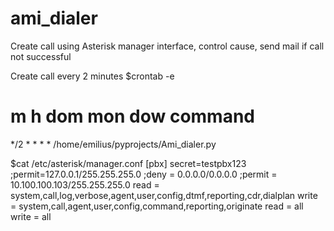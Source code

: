 # ami_dialer
Create call using Asterisk manager interface, control cause, send mail if call not successful

Create call every 2 minutes
$crontab -e
# m h  dom mon dow   command
*/2 *  * * * /home/emilius/pyprojects/Ami_dialer.py

$cat /etc/asterisk/manager.conf
[pbx]
secret=testpbx123
;permit=127.0.0.1/255.255.255.0
;deny = 0.0.0.0/0.0.0.0
;permit = 10.100.100.103/255.255.255.0
read = system,call,log,verbose,agent,user,config,dtmf,reporting,cdr,dialplan
write = system,call,agent,user,config,command,reporting,originate
read = all
write = all


